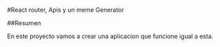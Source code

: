 #React router, Apis y un meme Generator

##Resumen

En este proyecto vamos a crear una aplicacion que funcione igual a esta.
